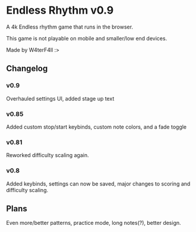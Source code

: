 # Endless Rhythm v0.9

A 4k Endless rhythm game that runs in the browser.

This game is not playable on mobile and smaller/low end devices.

Made by W4terF4ll :>

## Changelog

### v0.9
Overhauled settings UI, added stage up text
### v0.85
Added custom stop/start keybinds, custom note colors, and a fade toggle
### v0.81
Reworked difficulty scaling again.
### v0.8 
Added keybinds, settings can now be saved, major changes to scoring and difficulty scaling.

## Plans

Even more/better patterns, practice mode, long notes(?), better design.
